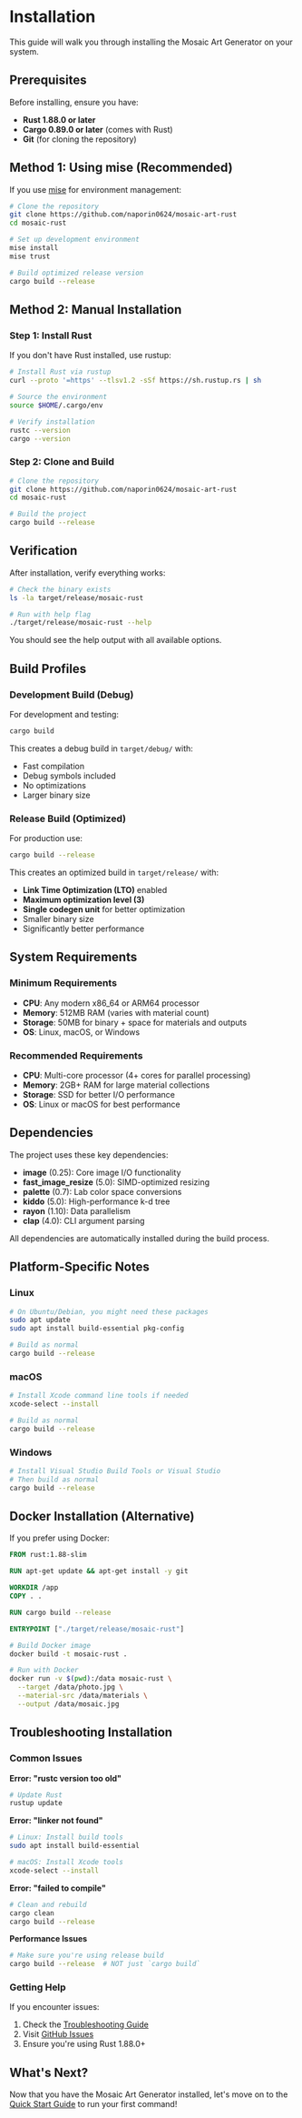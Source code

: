 # Installation

This guide will walk you through installing the Mosaic Art Generator on your system.

## Prerequisites

Before installing, ensure you have:

- **Rust 1.88.0 or later**
- **Cargo 0.89.0 or later** (comes with Rust)
- **Git** (for cloning the repository)

## Method 1: Using mise (Recommended)

If you use [mise](https://mise.jdx.dev/) for environment management:

```bash
# Clone the repository
git clone https://github.com/naporin0624/mosaic-art-rust
cd mosaic-rust

# Set up development environment
mise install
mise trust

# Build optimized release version
cargo build --release
```

## Method 2: Manual Installation

### Step 1: Install Rust

If you don't have Rust installed, use rustup:

```bash
# Install Rust via rustup
curl --proto '=https' --tlsv1.2 -sSf https://sh.rustup.rs | sh

# Source the environment
source $HOME/.cargo/env

# Verify installation
rustc --version
cargo --version
```

### Step 2: Clone and Build

```bash
# Clone the repository
git clone https://github.com/naporin0624/mosaic-art-rust
cd mosaic-rust

# Build the project
cargo build --release
```

## Verification

After installation, verify everything works:

```bash
# Check the binary exists
ls -la target/release/mosaic-rust

# Run with help flag
./target/release/mosaic-rust --help
```

You should see the help output with all available options.

## Build Profiles

### Development Build (Debug)

For development and testing:

```bash
cargo build
```

This creates a debug build in `target/debug/` with:

- Fast compilation
- Debug symbols included
- No optimizations
- Larger binary size

### Release Build (Optimized)

For production use:

```bash
cargo build --release
```

This creates an optimized build in `target/release/` with:

- **Link Time Optimization (LTO)** enabled
- **Maximum optimization level (3)**
- **Single codegen unit** for better optimization
- Smaller binary size
- Significantly better performance

## System Requirements

### Minimum Requirements

- **CPU**: Any modern x86_64 or ARM64 processor
- **Memory**: 512MB RAM (varies with material count)
- **Storage**: 50MB for binary + space for materials and outputs
- **OS**: Linux, macOS, or Windows

### Recommended Requirements

- **CPU**: Multi-core processor (4+ cores for parallel processing)
- **Memory**: 2GB+ RAM for large material collections
- **Storage**: SSD for better I/O performance
- **OS**: Linux or macOS for best performance

## Dependencies

The project uses these key dependencies:

- **image** (0.25): Core image I/O functionality
- **fast_image_resize** (5.0): SIMD-optimized resizing
- **palette** (0.7): Lab color space conversions
- **kiddo** (5.0): High-performance k-d tree
- **rayon** (1.10): Data parallelism
- **clap** (4.0): CLI argument parsing

All dependencies are automatically installed during the build process.

## Platform-Specific Notes

### Linux

```bash
# On Ubuntu/Debian, you might need these packages
sudo apt update
sudo apt install build-essential pkg-config

# Build as normal
cargo build --release
```

### macOS

```bash
# Install Xcode command line tools if needed
xcode-select --install

# Build as normal
cargo build --release
```

### Windows

```bash
# Install Visual Studio Build Tools or Visual Studio
# Then build as normal
cargo build --release
```

## Docker Installation (Alternative)

If you prefer using Docker:

```dockerfile
FROM rust:1.88-slim

RUN apt-get update && apt-get install -y git

WORKDIR /app
COPY . .

RUN cargo build --release

ENTRYPOINT ["./target/release/mosaic-rust"]
```

```bash
# Build Docker image
docker build -t mosaic-rust .

# Run with Docker
docker run -v $(pwd):/data mosaic-rust \
  --target /data/photo.jpg \
  --material-src /data/materials \
  --output /data/mosaic.jpg
```

## Troubleshooting Installation

### Common Issues

**Error: "rustc version too old"**

```bash
# Update Rust
rustup update
```

**Error: "linker not found"**

```bash
# Linux: Install build tools
sudo apt install build-essential

# macOS: Install Xcode tools
xcode-select --install
```

**Error: "failed to compile"**

```bash
# Clean and rebuild
cargo clean
cargo build --release
```

**Performance Issues**

```bash
# Make sure you're using release build
cargo build --release  # NOT just `cargo build`
```

### Getting Help

If you encounter issues:

1. Check the [Troubleshooting Guide](/getting-started/troubleshooting)
2. Visit [GitHub Issues](https://github.com/naporin0624/mosaic-art-rust/issues)
3. Ensure you're using Rust 1.88.0+

## What's Next?

Now that you have the Mosaic Art Generator installed, let's move on to the [Quick Start Guide](/getting-started/quick-start) to run your first command!
